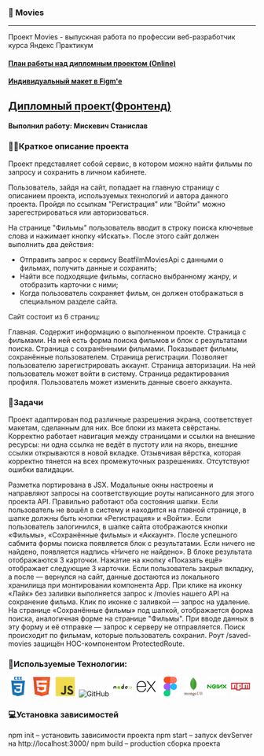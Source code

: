 ### 📰 Movies
--------------------------
Проект Movies - выпускная работа по профессии веб-разработчик курса Яндекс Практикум
#### [План работы над дипломным проектом (Online)](https://trello.com/b/CbFnh2HD/project-diploma-work)
#### [Индивидуальный макет в Figm'e](https://www.figma.com/file/mIrPoMCYLA3glp9KZDm7yt/Diploma-(Copy)?node-id=891%3A3857)
## [Дипломный проект(Фронтенд)](https://mydiplomapi.nomoredomains.xyz)

#### Выполнил работу: Мискевич Станислав

 ### ✍🏻Краткое описание проекта
Проект представляет собой сервис, в котором можно найти фильмы по запросу и сохранить в личном кабинете.

Пользователь, зайдя на сайт, попадает на главную страницу с описанием проекта, используемых технологий и автора данного проекта. Пройдя по ссылкам "Регистрация" или "Войти" можно зарегестрироваться или авторизоваться.

На странице "Фильмы" пользователь вводит в строку поиска ключевые слова и нажимает кнопку «Искать». После этого сайт должен выполнить два действия:

- Отправить запрос к сервису BeatfilmMoviesApi с данными о фильмах, получить данные и сохранить;
- Найти все подходящие фильмы, согласно выбранному жанру, и отобразить карточки с ними;
- Когда пользователь сохраняет фильм, он должен отображаться в специальном разделе сайта.

Сайт состоит из 6 страниц:

Главная. Содержит информацию о выполненном проекте.
Страница с фильмами. На ней есть форма поиска фильмов и блок с результатами поиска.
Страница с сохранёнными фильмами. Показывает фильмы, сохранённые пользователем.
Страница регистрации. Позволяет пользователю зарегистрировать аккаунт.
Страница авторизации. На ней пользователь может войти в систему.
Страница редактирования профиля. Пользователь может изменить данные своего аккаунта.

### 📖Задачи

Проект адаптирован под различные разрешения экрана, соответствует макетам, сделанным для них.
Все блоки из макета свёрстаны. Корректно работает навигация между страницами и ссылки на внешние ресурсы: ни одна ссылка не ведёт в пустоту или на якорь, внешние ссылки открываются в новой вкладке.
Отзывчивая вёрстка, которая корректно тянется на всех промежуточных разрешениях.
Отсутствуют ошибки валидации.

Разметка портирована в JSX.
Модальные окны настроены и направляют запросы на соответствующие роуты написанного для этого проекта API.
Правильно работают оба состояния шапки. Если пользователь не вошёл в систему и находится на главной странице, в шапке должны быть кнопки «Регистрация» и «Войти». Если пользователь залогинился, в шапке сайта отображаются кнопки «Фильмы», «Сохранённые фильмы» и «Аккаунт».
После успешного сабмита формы поиска появляется блок с результатами. Если ничего не найдено, появляется надпись «Ничего не найдено».
В блоке результата отображаются 3 карточки. Нажатие на кнопку «Показать ещё» отображает следующие 3 карточки.
Если пользователь закрыл вкладку, а после — вернулся на сайт, данные достаются из локального хранилища при монтировании компонента App.
При клике на иконку «Лайк» без заливки выполняется запрос к /movies нашего API на сохранение фильма. Клик по иконке с заливкой — запрос на удаление.
На странице «Сохранённые фильмы» под шапкой, отображается форма поиска, аналогичная форме на странице "Фильмы". При вводе данных в эту форму и её отправке — запрос к серверу не отправляется. Поиск происходит по фильмам, которые пользователь сохранил.
Роут /saved-movies защищён HOC-компонентом ProtectedRoute.

 ### 📃Используемые Технологии:
 <img src="https://github.com/devicons/devicon/blob/master/icons/css3/css3-plain-wordmark.svg"  title="CSS3" alt="CSS" width="40" height="40"/>&nbsp;
  <img src="https://github.com/devicons/devicon/blob/master/icons/html5/html5-original.svg" title="HTML5" alt="HTML" width="40" height="40"/>&nbsp;
  <img src="https://github.com/devicons/devicon/blob/master/icons/javascript/javascript-original.svg" title="JavaScript" alt="JavaScript" width="40" height="40"/>&nbsp;
  <img src="https://user-images.githubusercontent.com/78322084/162064174-194ac89a-024d-4839-aae3-22d9ee4e3a33.png"  title="GitHub" alt="GitHub" width="40" height="40"/>&nbsp;
  <img src="https://github.com/devicons/devicon/blob/master/icons/nodejs/nodejs-original-wordmark.svg" title="NodeJS" alt="NodeJS" width="40" height="40"/>&nbsp;
  <img src="https://github.com/devicons/devicon/blob/master/icons/express/express-original.svg" title="NodeJS" alt="NodeJS" width="40" height="40"/>&nbsp;
   <img src="https://github.com/devicons/devicon/blob/master/icons/figma/figma-original.svg" title="NodeJS" alt="NodeJS" width="40" height="40"/>&nbsp;
   <img src="https://github.com/devicons/devicon/blob/master/icons/mongodb/mongodb-original-wordmark.svg" title="NodeJS" alt="NodeJS" width="40" height="40"/>&nbsp;
   <img src="https://github.com/devicons/devicon/blob/master/icons/nginx/nginx-original.svg" title="NodeJS" alt="NodeJS" width="40" height="40"/>&nbsp;
    <img src="https://github.com/devicons/devicon/blob/master/icons/npm/npm-original-wordmark.svg" title="NodeJS" alt="NodeJS" width="40" height="40"/>&nbsp;

 ### 💻Установка зависимостей
npm init – установить зависимости проекта
npm start – запуск devServer на http://localhost:3000/
npm build – production сборка проекта